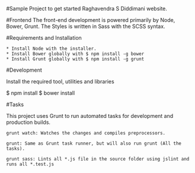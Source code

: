 #Sample Project to get started
Raghavendra S Diddimani website.


#Frontend
    The front-end development is powered primarily by Node, Bower, Grunt.
    The Styles is written in Sass with the SCSS syntax.

#Requirements and Installation

    * Install Node with the installer.
    * Install Bower globally with $ npm install -g bower
    * Install Grunt globally with $ npm install -g grunt


#Development

Install the required tool, utilities and libraries

$ npm install
$ bower install

#Tasks

This project uses Grunt to run automated tasks for development and production builds.

    grunt watch: Watches the changes and compiles preprocessors.

    grunt: Same as Grunt task runner, but will also run grunt (All the tasks).

    grunt sass: Lints all *.js file in the source folder using jslint and runs all *.test.js

